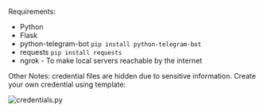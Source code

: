Requirements: 

 - Python
 - Flask
 - python-telegram-bot `pip install python-telegram-bot`
 - requests `pip install requests`
 - ngrok - To make local servers reachable by the internet

Other Notes:
credential files are hidden due to sensitive information. Create your own credential using template:

![credentials.py](https://i.ibb.co/r4WpS4F/carbon.png)